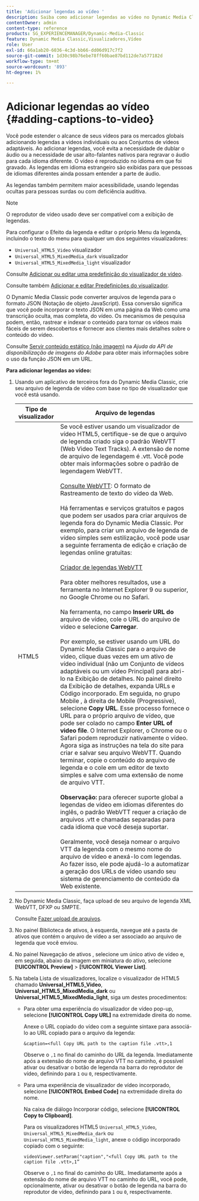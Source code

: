 ```yaml
---
title: 'Adicionar legendas ao vídeo '
description: Saiba como adicionar legendas ao vídeo no Dynamic Media Classic.
contentOwner: admin
content-type: reference
products: SG_EXPERIENCEMANAGER/Dynamic-Media-Classic
feature: Dynamic Media Classic,Visualizadores,Vídeo
role: User
exl-id: 66a1ab20-6036-4c3d-bb66-dd06d917c7f2
source-git-commit: 1d30c98b76ebe78ff60bae87bd112de7a577182d
workflow-type: tm+mt
source-wordcount: '893'
ht-degree: 1%

---
```


# Adicionar legendas ao vídeo {#adding-captions-to-video}

Você pode estender o alcance de seus vídeos para os mercados globais adicionando legendas a vídeos individuais ou aos Conjuntos de vídeos adaptáveis. Ao adicionar legendas, você evita a necessidade de dublar o áudio ou a necessidade de usar alto-falantes nativos para regravar o áudio para cada idioma diferente. O vídeo é reproduzido no idioma em que foi gravado. As legendas em idioma estrangeiro são exibidas para que pessoas de idiomas diferentes ainda possam entender a parte de áudio.

As legendas também permitem maior acessibilidade, usando legendas ocultas para pessoas surdas ou com deficiência auditiva.

>[!NOTE]
>
>O reprodutor de vídeo usado deve ser compatível com a exibição de legendas.

Para configurar o Efeito da legenda e editar o próprio Menu da legenda, incluindo o texto do menu para qualquer um dos seguintes visualizadores:

* `Universal_HTML5_Video` visualizador
* `Universal_HTML5_MixedMedia_dark` visualizador
* `Universal_HTML5_MixedMedia_light` visualizador

Consulte [Adicionar ou editar uma predefinição do visualizador de vídeo](previewing-videos-video-viewer.md#adding_or_editing_a_video_viewer_preset).

Consulte também [Adicionar e editar Predefinições do visualizador](application-setup.md#adding_and_editing_viewer_presets).

O Dynamic Media Classic pode converter arquivos de legenda para o formato JSON (Notação de objeto JavaScript). Essa conversão significa que você pode incorporar o texto JSON em uma página da Web como uma transcrição oculta, mas completa, do vídeo. Os mecanismos de pesquisa podem, então, rastrear e indexar o conteúdo para tornar os vídeos mais fáceis de serem descobertos e fornecer aos clientes mais detalhes sobre o conteúdo do vídeo.

Consulte [Servir conteúdo estático (não imagem)](https://experienceleague.adobe.com/docs/dynamic-media-developer-resources/image-serving-api/image-serving-api/c-serving-static-nonimage-contents.html?lang=en#image-serving-api) na *Ajuda da API de disponibilização de imagens do Adobe* para obter mais informações sobre o uso da função JSON em um URL.

**Para adicionar legendas ao vídeo:**

1. Usando um aplicativo de terceiros fora do Dynamic Media Classic, crie seu arquivo de legenda de vídeo com base no tipo de visualizador que você está usando.

   | Tipo de visualizador | Arquivo de legendas |
   |--- |--- |
   | HTML5 | Se você estiver usando um visualizador de vídeo HTML5, certifique-se de que o arquivo de legenda criado siga o padrão WebVTT (Web Video Text Tracks). A extensão de nome de arquivo de legendagem é .vtt. Você pode obter mais informações sobre o padrão de legendagem WebVTT.<br><br>[Consulte WebVTT](https://w3c.github.io/webvtt/): O formato de Rastreamento de texto do vídeo da Web. <br><br>Há ferramentas e serviços gratuitos e pagos que podem ser usados para criar arquivos de legenda fora do Dynamic Media Classic. Por exemplo, para criar um arquivo de legenda de vídeo simples sem estilização, você pode usar a seguinte ferramenta de edição e criação de legendas online gratuitas: <br><br>[Criador de legendas WebVTT](https://testdrive-archive.azurewebsites.net/Graphics/CaptionMaker/Default.html) <br><br>Para obter melhores resultados, use a ferramenta no Internet Explorer 9 ou superior, no Google Chrome ou no Safari. <br><br>Na ferramenta, no campo  <b>Inserir URL do </b> arquivo de vídeo, cole o URL do arquivo de vídeo e selecione  <b>Carregar</b>. <br><br>Por exemplo, se estiver usando um URL do Dynamic Media Classic para o arquivo de vídeo, clique duas vezes em um ativo de vídeo individual (não um Conjunto de vídeos adaptáveis ou um vídeo Principal) para abri-lo na Exibição de detalhes. No painel direito da Exibição de detalhes, expanda URLs e Código incorporado. Em seguida, no grupo Mobile , à direita de Mobile (Progressive), selecione <b>Copy URL</b>. Esse processo fornece o URL para o próprio arquivo de vídeo, que pode ser colado no campo <b>Enter URL of video file</b>. O Internet Explorer, o Chrome ou o Safari podem reproduzir nativamente o vídeo. Agora siga as instruções na tela do site para criar e salvar seu arquivo WebVTT. Quando terminar, copie o conteúdo do arquivo de legenda e o cole em um editor de texto simples e salve com uma extensão de nome de arquivo VTT. <br><br><b>Observação:</b> para oferecer suporte global a legendas de vídeo em idiomas diferentes do inglês, o padrão WebVTT requer a criação de arquivos .vtt e chamadas separadas para cada idioma que você deseja suportar. <br><br>Geralmente, você deseja nomear o arquivo VTT da legenda com o mesmo nome do arquivo de vídeo e anexá-lo com legendas. Ao fazer isso, ele pode ajudá-lo a automatizar a geração dos URLs de vídeo usando seu sistema de gerenciamento de conteúdo da Web existente. |

1. No Dynamic Media Classic, faça upload de seu arquivo de legenda XML WebVTT, DFXP ou SMPTE.

   Consulte [Fazer upload de arquivos](uploading-files.md#uploading_files).

1. No painel Biblioteca de ativos, à esquerda, navegue até a pasta de ativos que contém o arquivo de vídeo a ser associado ao arquivo de legenda que você enviou.
1. No painel Navegação de ativos , selecione um único ativo de vídeo e, em seguida, abaixo da imagem em miniatura do ativo, selecione **[!UICONTROL Preview]** > **[!UICONTROL Viewer List]**.
1. Na tabela Lista de visualizadores, localize o visualizador de HTML5 chamado **Universal_HTML5_Video**, **Universal_HTML5_MixedMedia_dark** ou **Universal_HTML5_MixedMedia_light**, siga um destes procedimentos:

   * Para obter uma experiência do visualizador de vídeo pop-up, selecione **[!UICONTROL Copy URL]** na extremidade direita do nome.

      Anexe o URL copiado do vídeo com a seguinte sintaxe para associá-lo ao URL copiado para o arquivo da legenda:

      `&caption=<full Copy URL path to the caption file .vtt>,1`

      Observe o `,1` no final do caminho do URL da legenda. Imediatamente após a extensão do nome de arquivo VTT no caminho, é possível ativar ou desativar o botão de legenda na barra do reprodutor de vídeo, definindo para `1` ou `0`, respectivamente.

   * Para uma experiência de visualizador de vídeo incorporado, selecione **[!UICONTROL Embed Code]** na extremidade direita do nome.

      Na caixa de diálogo Incorporar código, selecione **[!UICONTROL Copy to Clipboard]**.

      Para os visualizadores HTML5 `Universal_HTML5_Video`, `Universal_HTML5_MixedMedia_dark` ou `Universal_HTML5_MixedMedia_light`, anexe o código incorporado copiado com o seguinte:

      `videoViewer.setParam("caption","<full Copy URL path to the caption file .vtt>,1”`

      Observe o `,1` no final do caminho do URL. Imediatamente após a extensão do nome de arquivo VTT no caminho do URL, você pode, opcionalmente, ativar ou desativar o botão de legenda na barra do reprodutor de vídeo, definindo para `1` ou `0`, respectivamente.
